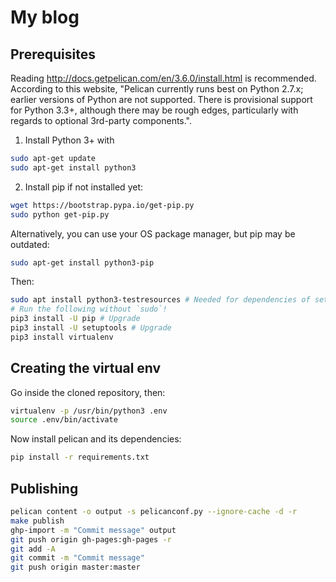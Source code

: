 # My blog

## Prerequisites

Reading http://docs.getpelican.com/en/3.6.0/install.html is recommended. According to this website, "Pelican currently runs best on Python 2.7.x; earlier versions of Python are not supported. There is provisional support for Python 3.3+, although there may be rough edges, particularly with regards to optional 3rd-party components.".

1. Install Python 3+ with
```bash
sudo apt-get update
sudo apt-get install python3
```
2. Install pip if not installed yet:
```bash
wget https://bootstrap.pypa.io/get-pip.py
sudo python get-pip.py
```

Alternatively, you can use your OS package manager, but pip may be outdated:
```bash
sudo apt-get install python3-pip
```

Then:
```bash
sudo apt install python3-testresources # Needed for dependencies of setuptools
# Run the following without `sudo`!
pip3 install -U pip # Upgrade
pip3 install -U setuptools # Upgrade
pip3 install virtualenv
```

## Creating the virtual env

Go inside the cloned repository, then:
```bash
virtualenv -p /usr/bin/python3 .env
source .env/bin/activate
```

Now install pelican and its dependencies:
```bash
pip install -r requirements.txt
```

## Publishing

```bash
pelican content -o output -s pelicanconf.py --ignore-cache -d -r
make publish
ghp-import -m "Commit message" output
git push origin gh-pages:gh-pages -r
git add -A
git commit -m "Commit message"
git push origin master:master
```
